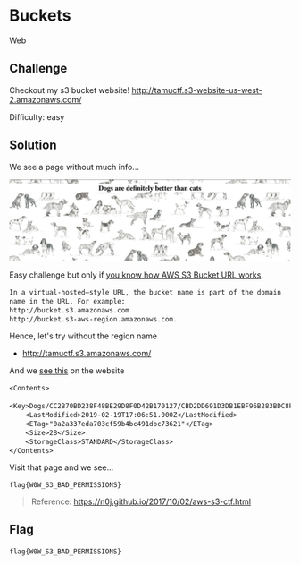 # Buckets
Web

## Challenge 

Checkout my s3 bucket website!
http://tamuctf.s3-website-us-west-2.amazonaws.com/

Difficulty: easy

## Solution

We see a page without much info...

![screenshot.png](screenshot.png)

Easy challenge but only if [you know how AWS S3 Bucket URL works](https://docs.aws.amazon.com/AmazonS3/latest/dev/UsingBucket.html#access-bucket-intro).


	In a virtual-hosted–style URL, the bucket name is part of the domain name in the URL. For example:  
	http://bucket.s3.amazonaws.com
	http://bucket.s3-aws-region.amazonaws.com.

Hence, let's try without the region name

- http://tamuctf.s3.amazonaws.com/

And we [see this](page.xml) on the website

    <Contents>
        <Key>Dogs/CC2B70BD238F48BE29D8F0D42B170127/CBD2DD691D3DB1EBF96B283BDC8FD9A1/flag.txt</Key>
        <LastModified>2019-02-19T17:06:51.000Z</LastModified>
        <ETag>"0a2a337eda703cf59b4bc491dbc73621"</ETag>
        <Size>28</Size>
        <StorageClass>STANDARD</StorageClass>
    </Contents>

Visit that page and we see...

	flag{W0W_S3_BAD_PERMISSIONS}


> Reference: https://n0j.github.io/2017/10/02/aws-s3-ctf.html

## Flag

	flag{W0W_S3_BAD_PERMISSIONS}
